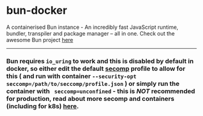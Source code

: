 # bun-docker

A containerised Bun instance - An incredibly fast JavaScript runtime, bundler, transpiler and package manager – all in one. Check out the awesome Bun project [here](https://github.com/Jarred-Sumner/bun)

---

### Bun requires `io_uring` to work and this is disabled by default in docker, so either edit the default [secomp](https://raw.githubusercontent.com/docker/labs/master/security/seccomp/seccomp-profiles/default.json) profile to allow for this ( and run with container `--security-opt seccomp=/path/to/seccomp/profile.json` ) or simply run the container with ` seccomp=unconfined` - this is *NOT* recommended for production, read about more secomp and containers (including for k8s) [here](https://itnext.io/hardening-docker-and-kubernetes-with-seccomp-a88b1b4e2111]).